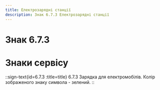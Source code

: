 ```yaml
---
title: Електрозарядні станції
description: Знак 6.7.3 Електрозарядні станції
---
```

# Знак 6.7.3
# Знаки сервісу
::sign-text{id=6.7.3 :title=title}
6.7.3 Зарядка для електромобілів. Колір зображеного знаку символа - зелений.
::